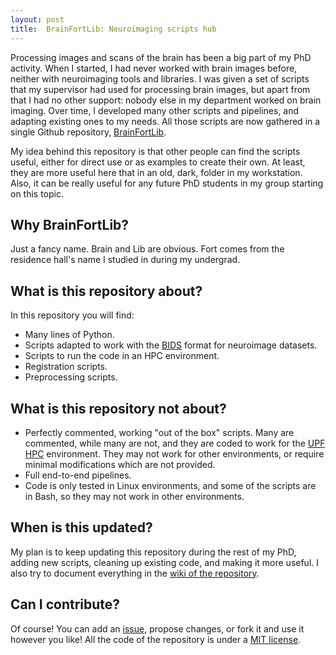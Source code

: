 ```yaml
---
layout: post
title:  BrainFortLib: Neuroimaging scripts hub
---
```


Processing images and scans of the brain has been a big part of my PhD activity. When I started, I had never worked with brain images before, neither with neuroimaging tools and libraries. I was given a set of scripts that my supervisor had used for processing brain images, but apart from that I had no other support: nobody else in my department worked on brain imaging. Over time, I developed many other scripts and pipelines, and adapting existing ones to my needs. All those scripts are now gathered in a single Github repository, [BrainFortLib](https://github.com/GerardMJuan/BrainFortLib-neuroimage-hub).

My idea behind this repository is that other people can find the scripts useful, either for direct use or as examples to create their own. At least, they are more useful here that in an old, dark, folder in my workstation. Also, it can be really useful for any future PhD students in my group starting on this topic.

## Why BrainFortLib?

Just a fancy name. Brain and Lib are obvious. Fort comes from the residence hall's name I studied in during my undergrad.

## What is this repository about?

In this repository you will find:
* Many lines of Python.
* Scripts adapted to work with the [BIDS](http://bids.neuroimaging.io/) format for neuroimage datasets.
* Scripts to run the code in an HPC environment.
* Registration scripts.
* Preprocessing scripts.

## What is this repository not about?
* Perfectly commented, working "out of the box" scripts. Many are commented, while many are not, and they are coded to work for the [UPF HPC](https://guiesbibtic.upf.edu/recerca/hpc/home) environment. They may not work for other environments, or require minimal modifications which are not provided.
* Full end-to-end pipelines.
* Code is only tested in Linux environments, and some of the scripts are in Bash, so they may not work in other environments.

## When is this updated?
My plan is to keep updating this repository during the rest of my PhD, adding new scripts, cleaning up existing code, and making it more useful. I also try to document everything in the [wiki of the repository](https://github.com/GerardMJuan/BrainFortLib-neuroimage-hub/wiki).

## Can I contribute?
Of course! You can add an [issue](https://github.com/GerardMJuan/BrainFortLib-neuroimage-hub/issues), propose changes, or fork it and use it however you like! All the code of the repository is under a [MIT license](https://github.com/GerardMJuan/BrainFortLib-neuroimage-hub/blob/master/LICENSE).
